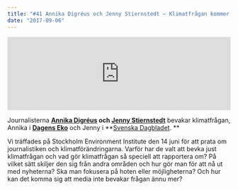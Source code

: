 ```yaml
---
title: "#41 Annika Digréus och Jenny Stiernstedt – Klimatfrågan kommer att ta större plats i medierna"
date: "2017-09-06"
---
```


<iframe src="https://w.soundcloud.com/player/?url=https%3A//api.soundcloud.com/tracks/340462519&amp;color=ff5500&amp;auto_play=false&amp;hide_related=false&amp;show_comments=true&amp;show_user=true&amp;show_reposts=false" width="100%" height="166" frameborder="no" scrolling="no"></iframe>

Journalisterna **[Annika Digréus](http://sverigesradio.se/sida/artikel.aspx?programid=4540&artikel=6127926) och [Jenny Stiernstedt](https://www.svd.se/av/jenny-stiernstedt)** bevakar klimatfrågan, Annika i **[Dagens Eko](http://sverigesradio.se/sida/default.aspx?programid=4540)** och Jenny i **[Svenska Dagbladet](https://www.svd.se/). **

Vi träffades på Stockholm Environment Institute den 14 juni för att prata om journalistiken och klimatförändringarna. Varför har de valt att bevka just klimatfrågan och vad gör klimatfrågan så speciell att rapportera om? På vilket sätt skiljer den sig från andra områden och hur gör man för att nå ut med nyheterna? Ska man fokusera på hoten eller möjligheterna? Och hur kan det komma sig att media inte bevakar frågan ännu mer?
